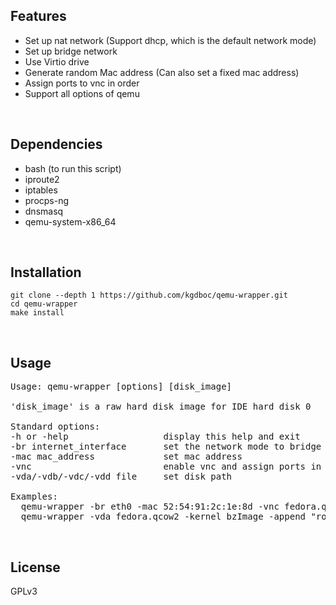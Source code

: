 ## Features
* Set up nat network (Support dhcp, which is the default network mode)
* Set up bridge network
* Use Virtio drive
* Generate random Mac address (Can also set a fixed mac address)
* Assign ports to vnc in order
* Support all options of qemu
<br/>

## Dependencies
* bash (to run this script)
* iproute2
* iptables
* procps-ng
* dnsmasq
* qemu-system-x86_64
<br/>

## Installation
    git clone --depth 1 https://github.com/kgdboc/qemu-wrapper.git
    cd qemu-wrapper
    make install
<br/>

## Usage
<pre>
Usage: qemu-wrapper [options] [disk_image]

'disk_image' is a raw hard disk image for IDE hard disk 0

Standard options:
-h or -help                  display this help and exit
-br internet_interface       set the network mode to bridge (default is nat)
-mac mac_address             set mac address
-vnc                         enable vnc and assign ports in order
-vda/-vdb/-vdc/-vdd file     set disk path

Examples:
  qemu-wrapper -br eth0 -mac 52:54:91:2c:1e:8d -vnc fedora.qcow2
  qemu-wrapper -vda fedora.qcow2 -kernel bzImage -append "root=/dev/vda1 console=ttyS0" -serial stdio
</pre>
<br/>

## License
GPLv3

